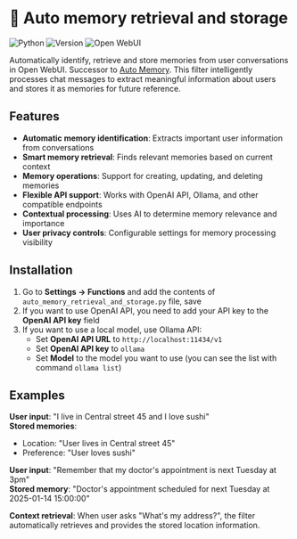# 🧠 Auto memory retrieval and storage

![Python](https://img.shields.io/badge/python-3670A0?style=for-the-badge&logo=python&logoColor=ffdd54) ![Version](https://img.shields.io/badge/version-1.1.2.1-blue?style=for-the-badge) ![Open WebUI](https://img.shields.io/badge/Open%20WebUI-Compatible-orange?style=for-the-badge)

Automatically identify, retrieve and store memories from user conversations in Open WebUI. Successor to [Auto Memory](https://github.com/ronilaukkarinen/open-webui-auto-memory). This filter intelligently processes chat messages to extract meaningful information about users and stores it as memories for future reference.

## Features

- **Automatic memory identification**: Extracts important user information from conversations
- **Smart memory retrieval**: Finds relevant memories based on current context
- **Memory operations**: Support for creating, updating, and deleting memories
- **Flexible API support**: Works with OpenAI API, Ollama, and other compatible endpoints
- **Contextual processing**: Uses AI to determine memory relevance and importance
- **User privacy controls**: Configurable settings for memory processing visibility

## Installation

1. Go to **Settings → Functions** and add the contents of `auto_memory_retrieval_and_storage.py` file, save
2. If you want to use OpenAI API, you need to add your API key to the **OpenAI API key** field
3. If you want to use a local model, use Ollama API:
    - Set **OpenAI API URL** to `http://localhost:11434/v1`
    - Set **OpenAI API key** to `ollama`
    - Set **Model** to the model you want to use (you can see the list with command `ollama list`)

## Examples

**User input**: "I live in Central street 45 and I love sushi"<br>
**Stored memories**:<br>
- Location: "User lives in Central street 45"<br>
- Preference: "User loves sushi"<br>

**User input**: "Remember that my doctor's appointment is next Tuesday at 3pm" <br>
**Stored memory**: "Doctor's appointment scheduled for next Tuesday at 2025-01-14 15:00:00"<br>

**Context retrieval**: When user asks "What's my address?", the filter automatically retrieves and provides the stored location information.
